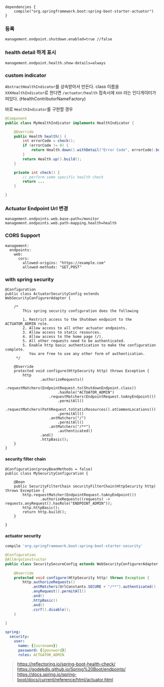 ```
dependencies {
	compile("org.springframework.boot:spring-boot-starter-actuator")
}
```
### 등록
`management.endpoint.shutdown.enabled=true //false`


### health detail 하게 표시
```
management.endpoint.health.show-details=always
```

### custom indicator
`AbstractHealthIndicator`를 상속받아서 만든다.
class 이름을 `XXXHealthIndicator`로 한다면 `/actuator/health` 접속시에 `XXX` 라는 인디게이터가 떠있다. (HealthContributorNameFactory)

바로 `HealthIndicator`를 구현할 경우
``` java
@Component
public class MyHealthIndicator implements HealthIndicator {

    @Override
    public Health health() {
        int errorCode = check();
        if (errorCode != 0) {
            return Health.down().withDetail("Error Code", errorCode).build();
        }
        return Health.up().build();
    }

    private int check() {
        // perform some specific health check
        return ...
    }

}
```

### Actuator Endpoint Url 변경
``` properties
management.endpoints.web.base-path=/monitor
management.endpoints.web.path-mapping.health=health
```


### CORS Support
```
management:
  endpoints:
    web:
      cors:
        allowed-origins: "https://example.com"
        allowed-methods: "GET,POST"
```



### with spring security
```
@Configuration
public class ActuatorSecurityConfig extends WebSecurityConfigurerAdapter {

    /*
        This spring security configuration does the following

        1. Restrict access to the Shutdown endpoint to the ACTUATOR_ADMIN role.
        2. Allow access to all other actuator endpoints.
        3. Allow access to static resources.
        4. Allow access to the home page (/).
        5. All other requests need to be authenticated.
        5. Enable http basic authentication to make the configuration complete.
           You are free to use any other form of authentication.
     */

    @Override
    protected void configure(HttpSecurity http) throws Exception {
        http
                .authorizeRequests()
                    .requestMatchers(EndpointRequest.to(ShutdownEndpoint.class))
                        .hasRole("ACTUATOR_ADMIN")
                    .requestMatchers(EndpointRequest.toAnyEndpoint())
                        .permitAll()
                    .requestMatchers(PathRequest.toStaticResources().atCommonLocations())
                        .permitAll()
                    .antMatchers("/")
                        .permitAll()
                    .antMatchers("/**")
                        .authenticated()
                .and()
                .httpBasic();
    }
}
```
#### security filter chain
```
@Configuration(proxyBeanMethods = false)
public class MySecurityConfiguration {

    @Bean
    public SecurityFilterChain securityFilterChain(HttpSecurity http) throws Exception {
        http.requestMatcher(EndpointRequest.toAnyEndpoint())
                .authorizeRequests((requests) -> requests.anyRequest().hasRole("ENDPOINT_ADMIN"));
        http.httpBasic();
        return http.build();
    }

}
```


#### actuator security
``` groovy
compile 'org.springframework.boot:spring-boot-starter-security'
```

``` java
@Configuration
@AllArgsConstructor
public class SecuritySecureConfig extends WebSecurityConfigurerAdapter {
 
    @Override
    protected void configure(HttpSecurity http) throws Exception {
        http.authorizeRequests()
            .antMatchers(UrlConstants.SECURE + "/**").authenticated()
            .anyRequest().permitAll()
            .and()
            .httpBasic()
            .and()
            .csrf().disable();
    }
     
}
```

``` yaml
spring:
  security:
    user:
      name: {{usrename}}
      password: {{password}}
      roles: ACTUATOR_ADMIN
```

> https://reflectoring.io/spring-boot-health-check/
> https://godekdls.github.io/Spring%20Boot/endpoints/
> https://docs.spring.io/spring-boot/docs/current/reference/html/actuator.html
